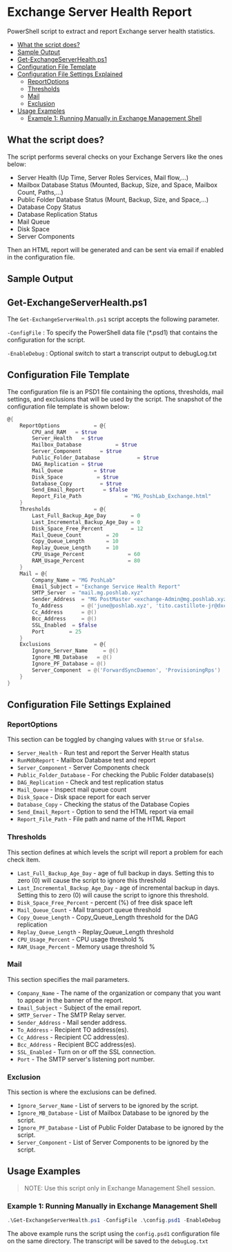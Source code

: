 # Exchange Server Health Report

PowerShell script to extract and report Exchange server health statistics.

- [What the script does?](#what-the-script-does)
- [Sample Output](#sample-output)
- [Get-ExchangeServerHealth.ps1](#get-exchangeserverhealthps1)
- [Configuration File Template](#configuration-file-template)
- [Configuration File Settings Explained](#configuration-file-settings-explained)
  - [ReportOptions](#reportoptions)
  - [Thresholds](#thresholds)
  - [Mail](#mail)
  - [Exclusion](#exclusion)
- [Usage Examples](#usage-examples)
  - [Example 1: Running Manually in Exchange Management Shell](#example-1-running-manually-in-exchange-management-shell)

## What the script does?

The script performs several checks on your Exchange Servers like the ones below:

- Server Health (Up Time, Server Roles Services, Mail flow,...)
- Mailbox Database Status (Mounted, Backup, Size, and Space, Mailbox Count, Paths,...)
- Public Folder Database Status (Mount, Backup, Size, and Space,...)
- Database Copy Status
- Database Replication Status
- Mail Queue
- Disk Space
- Server Components

Then an HTML report will be generated and can be sent via email if enabled in the configuration file.

## Sample Output

## Get-ExchangeServerHealth.ps1

The `Get-ExchangeServerHealth.ps1` script accepts the following parameter.

`-ConfigFile` : To specify the PowerShell data file (*.psd1) that contains the configuration for the script.

`-EnableDebug` : Optional switch to start a transcript output to debugLog.txt

## Configuration File Template

The configuration file is an PSD1 file containing the options, thresholds, mail settings, and exclusions that will be used by the script. The snapshot of the configuration file template is shown below:

```powershell
@{
    ReportOptions           = @{
        CPU_and_RAM   = $true
        Server_Health   = $true
        Mailbox_Database           = $true
        Server_Component      = $true
        Public_Folder_Database            = $true
        DAG_Replication = $true
        Mail_Queue          = $true
        Disk_Space           = $true
        Database_Copy         = $true
        Send_Email_Report      = $false
        Report_File_Path              = "MG_PoshLab_Exchange.html"
    }
    Thresholds              = @{
        Last_Full_Backup_Age_Day        = 0
        Last_Incremental_Backup_Age_Day = 0
        Disk_Space_Free_Percent         = 12
        Mail_Queue_Count        = 20
        Copy_Queue_Length       = 10
        Replay_Queue_Length     = 10
        CPU_Usage_Percent              = 60
        RAM_Usage_Percent              = 80
    }
    Mail = @{
        Company_Name = "MG PoshLab"
        Email_Subject = "Exchange Service Health Report"
        SMTP_Server  = "mail.mg.poshlab.xyz"
        Sender_Address  = "MG PostMaster <exchange-Admin@mg.poshlab.xyz>"
        To_Address      = @('june@poshlab.xyz', 'tito.castillote-jr@dxc.com', 'june.castillote@gmail.com')
        Cc_Address      = @()
        Bcc_Address     = @()
        SSL_Enabled  = $false
        Port        = 25
    }
    Exclusions              = @{
        Ignore_Server_Name     = @()
        Ignore_MB_Database   = @()
        Ignore_PF_Database = @()
        Server_Component  = @('ForwardSyncDaemon', 'ProvisioningRps')
    }
}
```

## Configuration File Settings Explained

### ReportOptions

This section can be toggled by changing values with `$true` or `$false`.

- `Server_Health` - Run test and report the Server Health status
- `RunMdbReport` - Mailbox Database test and report
- `Server_Component` - Server Components check
- `Public_Folder_Database` - For checking the Public Folder database(s)
- `DAG_Replication` - Check and test replication status
- `Mail_Queue` - Inspect mail queue count
- `Disk_Space` - Disk space report for each server
- `Database_Copy` - Checking the status of the Database Copies
- `Send_Email_Report` - Option to send the HTML report via email
- `Report_File_Path` - File path and name of the HTML Report

### Thresholds

This section defines at which levels the script will report a problem for each check item.

- `Last_Full_Backup_Age_Day` - age of full backup in days. Setting this to zero (0) will cause the script to ignore this threshold
- `Last_Incremental_Backup_Age_Day` - age of incremental backup in days. Setting this to zero (0) will cause the script to ignore this threshold.
- `Disk_Space_Free_Percent` - percent (%) of free disk space left
- `Mail_Queue_Count` - Mail transport queue threshold
- `Copy_Queue_Length` - Copy_Queue_Length threshold for the DAG replication
- `Replay_Queue_Length` - Replay_Queue_Length threshold
- `CPU_Usage_Percent` - CPU usage threshold %
- `RAM_Usage_Percent` - Memory usage threshold %

### Mail

This section specifies the mail parameters.

- `Company_Name` - The name of the organization or company that you want to appear in the banner of the report.
- `Email_Subject` - Subject of the email report.
- `SMTP_Server` - The SMTP Relay server.
- `Sender_Address` - Mail sender address.
- `To_Address` - Recipient TO address(es).
- `Cc_Address` - Recipient CC address(es).
- `Bcc_Address` - Recipient BCC address(es).
- `SSL_Enabled` - Turn on or off the SSL connection.
- `Port` - The SMTP server's listening port number.

### Exclusion

This section is where the exclusions can be defined.

- `Ignore_Server_Name` - List of servers to be ignored by the script.
- `Ignore_MB_Database` - List of Mailbox Database to be ignored by the script.
- `Ignore_PF_Database` - List of Public Folder Database to be ignored by the script.
- `Server_Component` - List of Server Components to be ignored by the script.

## Usage Examples

> NOTE: Use this script only in Exchange Management Shell session.

### Example 1: Running Manually in Exchange Management Shell

```PowerShell
.\Get-ExchangeServerHealth.ps1 -ConfigFile .\config.psd1 -EnableDebug
```

The above example runs the script using the `config.psd1` configuration file on the same directory. The transcript will be saved to the `debugLog.txt`